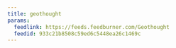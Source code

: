 ```yaml
---
title: geothought
params:
  feedlink: https://feeds.feedburner.com/Geothought
  feedid: 933c21b8508c59ed6c5448ea26c1469c
---
```

